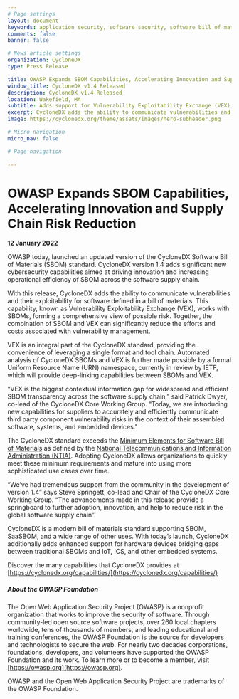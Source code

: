 ```yaml
---
# Page settings
layout: document
keywords: application security, software security, software bill of material, SBOM, BOM, open source, supply chain, specification, spdx, license, package url, purl, cpe
comments: false
banner: false

# News article settings
organization: CycloneDX
type: Press Release

title: OWASP Expands SBOM Capabilities, Accelerating Innovation and Supply Chain Risk Reduction
window_title: CycloneDX v1.4 Released
description: CycloneDX v1.4 Released
location: Wakefield, MA
subtitle: Adds support for Vulnerability Exploitability Exchange (VEX), release notes, and improved support for hardware devices
excerpt: CycloneDX adds the ability to communicate vulnerabilities and their exploitability for software defined in a bill of materials. This capability, known as Vulnerability Exploitability Exchange (VEX), works with SBOMs, forming a comprehensive view of possible risk. Together, the combination of SBOM and VEX can significantly reduce the efforts and costs associated with vulnerability management
image: https://cyclonedx.org/theme/assets/images/hero-subheader.png

# Micro navigation
micro_nav: false

# Page navigation
    
---
```


# OWASP Expands SBOM Capabilities, Accelerating Innovation and Supply Chain Risk Reduction
**12 January 2022**

OWASP today, launched an updated version of the CycloneDX Software Bill of Materials (SBOM) standard. CycloneDX version 
1.4 adds significant new cybersecurity capabilities aimed at driving innovation and increasing operational efficiency of 
SBOM across the software supply chain.

With this release, CycloneDX adds the ability to communicate vulnerabilities and their exploitability for software
defined in a bill of materials. This capability, known as Vulnerability Exploitability Exchange (VEX), works with SBOMs, 
forming a comprehensive view of possible risk. Together, the combination of SBOM and VEX can significantly reduce the 
efforts and costs associated with vulnerability management.

VEX is an integral part of the CycloneDX standard, providing the convenience of leveraging a single format and tool 
chain. Automated analysis of CycloneDX SBOMs and VEX is further made possible by a formal Uniform Resource Name (URN) 
namespace, currently in review by IETF, which will provide deep-linking capabilities between SBOMs and VEX.

“VEX is the biggest contextual information gap for widespread and efficient SBOM transparency across the software supply 
chain,” said Patrick Dwyer, co-lead of the CycloneDX Core Working Group. “Today, we are introducing new capabilities for
suppliers to accurately and efficiently communicate third party component vulnerability risks in the context of their 
assembled software, systems, and embedded devices."

The CycloneDX standard exceeds the [Minimum Elements for Software Bill of Materials](https://www.ntia.gov/files/ntia/publications/sbom_minimum_elements_report.pdf) 
as defined by the [National Telecommunications and Information Administration (NTIA)](https://www.ntia.gov/). 
Adopting CycloneDX allows organizations to quickly meet these minimum requirements and mature into using more 
sophisticated use cases over time.

“We’ve had tremendous support from the community in the development of version 1.4” says Steve Springett, co-lead and 
Chair of the CycloneDX Core Working Group. “The advancements made in this release provide a springboard to further 
adoption, innovation, and help to reduce risk in the global software supply chain”.

CycloneDX is a modern bill of materials standard supporting SBOM, SaaSBOM, and a wide range of other uses. With today’s 
launch, CycloneDX additionally adds enhanced support for hardware devices bridging gaps between traditional SBOMs and 
IoT, ICS, and other embedded systems.

Discover the many capabilities that CycloneDX provides at [https://cyclonedx.org/capabilities/](https://cyclonedx.org/capabilities/)

##### **About the OWASP Foundation**

The Open Web Application Security Project (OWASP) is a nonprofit organization that works to improve the security of
software. Through community-led open source software projects, over 260 local chapters worldwide, tens of thousands of
members, and leading educational and training conferences, the OWASP Foundation is the source for developers and
technologists to secure the web. For nearly two decades corporations, foundations, developers, and volunteers have
supported the OWASP Foundation and its work. To learn more or to become a member, visit [https://owasp.org](https://owasp.org).

OWASP and the Open Web Application Security Project are trademarks of the OWASP Foundation.
